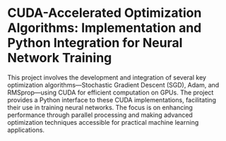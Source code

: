 # CUDA-Accelerated Optimization Algorithms: Implementation and Python Integration for Neural Network Training
 This project involves the development and integration of several key optimization algorithms—Stochastic Gradient Descent (SGD), Adam, and RMSprop—using CUDA for efficient computation on GPUs. The project provides a Python interface to these CUDA implementations, facilitating their use in training neural networks. The focus is on enhancing performance through parallel processing and making advanced optimization techniques accessible for practical machine learning applications.
